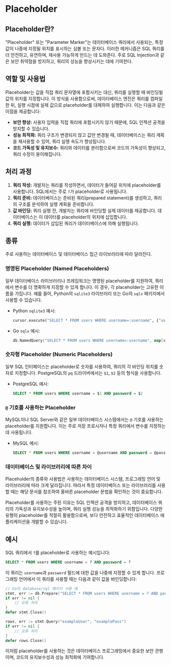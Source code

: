 # Placeholder

## Placeholder란?

"Placeholder" 또는 "Parameter Marker"는 데이터베이스 쿼리에서 사용되는, 특정 값이 나중에 지정될 위치를 표시하는 심볼 또는 문자다.
이러한 메커니즘은 SQL 쿼리를 더 안전하고, 유연하며, 재사용 가능하게 만드는 데 도와준다.
주로 SQL Injection과 같은 보안 취약점을 방지하고, 쿼리의 성능을 향상시키는 데에 기여한다.

## 역할 및 사용법

Placeholder는 값을 직접 쿼리 문자열에 포함시키는 대신, 쿼리를 실행할 때 바인딩될 값의 위치를 지정합니다. 이 방식을 사용함으로써, 데이터베이스 엔진은 쿼리를 컴파일한 뒤, 실행 시점에 실제 값으로 placeholder를 대체하여 실행합니다. 이는 다음과 같은 이점을 제공합니다:

- **보안 향상:** 사용자 입력을 직접 쿼리에 포함시키지 않기 때문에, SQL 인젝션 공격을 방지할 수 있습니다.
- **성능 최적화:** 쿼리 구조가 변경되지 않고 값만 변경될 때, 데이터베이스는 쿼리 계획을 재사용할 수 있어, 쿼리 실행 속도가 향상됩니다.
- **코드 가독성 및 유지보수:** 쿼리와 데이터를 분리함으로써 코드의 가독성이 향상되고, 쿼리 수정이 용이해집니다.

## 처리 과정

1. **쿼리 작성:** 개발자는 쿼리를 작성하면서, 데이터가 들어갈 위치에 placeholder를 사용합니다. SQL에서는 주로 `?`가 placeholder로 사용됩니다.
2. **쿼리 준비:** 데이터베이스는 준비된 쿼리(prepared statement)를 생성하고, 쿼리의 구조를 분석하여 실행 계획을 준비합니다.
3. **값 바인딩:** 쿼리 실행 전, 개발자는 쿼리에 바인딩할 실제 데이터를 제공합니다. 데이터베이스는 이 데이터를 placeholder의 위치에 삽입합니다.
4. **쿼리 실행:** 데이터가 삽입된 쿼리가 데이터베이스에 의해 실행됩니다.

## 종류

주로 사용하는 데이터베이스 및 데이터베이스 접근 라이브러리에 따라 달라진다.

### 명명된 Placeholder (Named Placeholders)

일부 데이터베이스 라이브러리나 프레임워크는 명명된 placeholder를 지원하여, 쿼리에서 변수를 더 명확하게 지정할 수 있게 합니다. 이 경우, 각 placeholder는 고유한 이름을 가집니다. 예를 들어, Python의 `sqlite3` 라이브러리 또는 Go의 `sqlx` 패키지에서 사용할 수 있습니다.

- Python `sqlite3` 예시:

    ```python
    cursor.execute("SELECT * FROM users WHERE username=:username", {"username": "exampleUser"})
    ```

- Go `sqlx` 예시:

    ```go
    db.NamedQuery("SELECT * FROM users WHERE username=:username", map[string]interface{}{"username": "exampleUser"})
    ```

### 숫자형 Placeholder (Numeric Placeholders)

일부 SQL 인터페이스는 placeholder로 숫자를 사용하여, 쿼리의 각 바인딩 위치를 숫자로 지정합니다. PostgreSQL의 `pq` 드라이버에서는 `$1`, `$2` 등의 형식을 사용합니다.

- PostgreSQL 예시:

    ```sql
    SELECT * FROM users WHERE username = $1 AND password = $2
    ```

### `@` 기호를 사용하는 Placeholder

MySQL이나 SQL Server와 같은 일부 데이터베이스 시스템에서는 `@` 기호를 사용하는 placeholder를 지원합니다. 이는 주로 저장 프로시저나 특정 쿼리에서 변수를 지정하는 데 사용됩니다.

- MySQL 예시:

    ```sql
    SELECT * FROM users WHERE username = @username AND password = @password
    ```

### 데이터베이스 및 라이브러리에 따른 차이

Placeholder의 종류와 사용법은 사용하는 데이터베이스 시스템, 프로그래밍 언어 및 라이브러리에 따라 크게 달라집니다. 따라서 특정 데이터베이스 또는 라이브러리를 사용할 때는 해당 문서를 참조하여 올바른 placeholder 문법을 확인하는 것이 중요합니다.

Placeholder를 사용하는 주된 이유는 SQL 인젝션 공격을 방지하고, 데이터베이스 쿼리의 가독성과 유지보수성을 높이며, 쿼리 실행 성능을 최적화하기 위함입니다. 다양한 유형의 placeholder를 적절히 활용함으로써, 보다 안전하고 효율적인 데이터베이스 애플리케이션을 개발할 수 있습니다.

## 예시

SQL 쿼리에서 `?`를 placeholder로 사용하는 예시입니다:

```sql
SELECT * FROM users WHERE username = ? AND password = ?
```

이 쿼리는 `username`과 `password` 필드에 대한 값을 나중에 지정할 수 있게 합니다. 프로그래밍 언어에서 이 쿼리를 사용할 때는 다음과 같이 값을 바인딩합니다:

```go
// Go의 database/sql 패키지 사용 예
stmt, err := db.Prepare("SELECT * FROM users WHERE username = ? AND password = ?")
if err != nil {
    // 오류 처리
}
defer stmt.Close()

rows, err := stmt.Query("exampleUser", "examplePass")
if err != nil {
    // 오류 처리
}
defer rows.Close()
```

이처럼 placeholder를 사용하는 것은 데이터베이스 프로그래밍에서 중요한 보안 관행이며, 코드의 유지보수성과 성능 최적화에 기여합니다.
